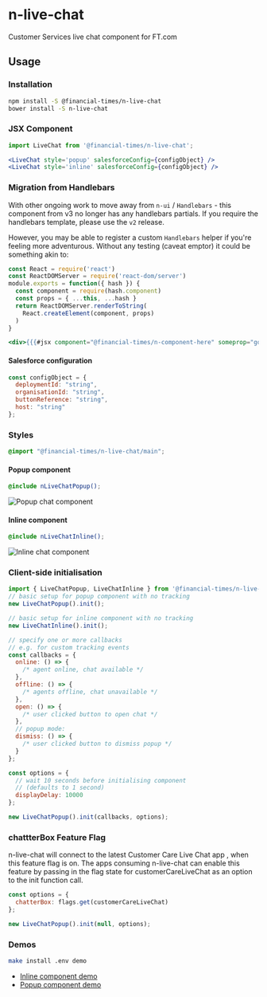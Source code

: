 # n-live-chat

Customer Services live chat component for FT.com

## Usage

### Installation

```sh
npm install -S @financial-times/n-live-chat
bower install -S n-live-chat
```

### JSX Component

```jsx
import LiveChat from '@financial-times/n-live-chat';

<LiveChat style='popup' salesforceConfig={configObject} />
<LiveChat style='inline' salesforceConfig={configObject} />
```

### Migration from Handlebars

With other ongoing work to move away from `n-ui` / `Handlebars` - this component from v3 no longer has any handlebars partials. If you require the handlebars template, please use the `v2` release.

However, you may be able to register a custom `Handlebars` helper if you're feeling more adventurous. Without any testing (caveat emptor) it could be something akin to:

```js
const React = require('react')
const ReactDOMServer = require('react-dom/server')
module.exports = function({ hash }) {
  const component = require(hash.component)
  const props = { ...this, ...hash }
  return ReactDOMServer.renderToString(
    React.createElement(component, props)
  )
}
```

```hbs
<div>{{{#jsx component="@financial-times/n-component-here" someprop="goeshere" }}}</div>
```

#### Salesforce configuration

```js
const configObject = {
  deploymentId: "string",
  organisationId: "string",
  buttonReference: "string",
  host: "string"
};
```

### Styles

```scss
@import "@financial-times/n-live-chat/main";
```

#### Popup component

```scss
@include nLiveChatPopup();
```
![Popup chat component](https://user-images.githubusercontent.com/12828487/36374208-73719b28-1562-11e8-950d-3041898e2d3c.png)


#### Inline component

```scss
@include nLiveChatInline();
```
![Inline chat component](https://user-images.githubusercontent.com/12828487/36374209-7515f514-1562-11e8-915f-b07b009454f6.png)


### Client-side initialisation

```js
import { LiveChatPopup, LiveChatInline } from '@financial-times/n-live-chat';
// basic setup for popup component with no tracking
new LiveChatPopup().init();

// basic setup for inline component with no tracking
new LiveChatInline().init();
```

```js
// specify one or more callbacks
// e.g. for custom tracking events
const callbacks = {
  online: () => {
    /* agent online, chat available */
  },
  offline: () => {
    /* agents offline, chat unavailable */
  },
  open: () => {
    /* user clicked button to open chat */
  },
  // popup mode:
  dismiss: () => {
    /* user clicked button to dismiss popup */
  }
};

const options = {
  // wait 10 seconds before initialising component
  // (defaults to 1 second)
  displayDelay: 10000
};

new LiveChatPopup().init(callbacks, options);
```
### chattterBox Feature Flag
n-live-chat will connect to the latest Customer Care Live Chat app , when this feature flag is on. The apps consuming n-live-chat can enable this feature by passing in the flag state for customerCareLiveChat as an option to the init function call.

```js
const options = {
  chatterBox: flags.get(customerCareLiveChat)
};

new LiveChatPopup().init(null, options);
```

### Demos

```sh
make install .env demo
```

- [Inline component demo](http://localhost:5005/inline)
- [Popup component demo](http://localhost:5005/popup)
